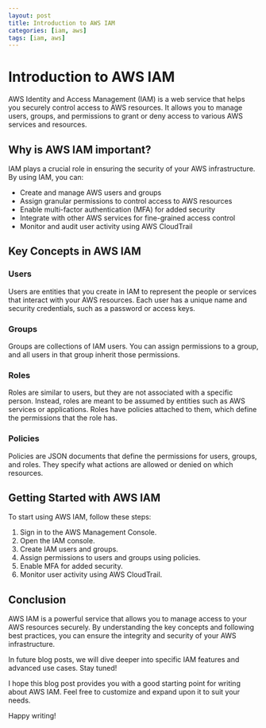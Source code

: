 ```yaml
---
layout: post
title: Introduction to AWS IAM
categories: [iam, aws]
tags: [iam, aws]
---
```


# Introduction to AWS IAM

AWS Identity and Access Management (IAM) is a web service that helps you securely control access to AWS resources. It allows you to manage users, groups, and permissions to grant or deny access to various AWS services and resources.

## Why is AWS IAM important?

IAM plays a crucial role in ensuring the security of your AWS infrastructure. By using IAM, you can:

- Create and manage AWS users and groups
- Assign granular permissions to control access to AWS resources
- Enable multi-factor authentication (MFA) for added security
- Integrate with other AWS services for fine-grained access control
- Monitor and audit user activity using AWS CloudTrail

## Key Concepts in AWS IAM

### Users

Users are entities that you create in IAM to represent the people or services that interact with your AWS resources. Each user has a unique name and security credentials, such as a password or access keys.

### Groups

Groups are collections of IAM users. You can assign permissions to a group, and all users in that group inherit those permissions.

### Roles

Roles are similar to users, but they are not associated with a specific person. Instead, roles are meant to be assumed by entities such as AWS services or applications. Roles have policies attached to them, which define the permissions that the role has.

### Policies

Policies are JSON documents that define the permissions for users, groups, and roles. They specify what actions are allowed or denied on which resources.

## Getting Started with AWS IAM

To start using AWS IAM, follow these steps:

1. Sign in to the AWS Management Console.
2. Open the IAM console.
3. Create IAM users and groups.
4. Assign permissions to users and groups using policies.
5. Enable MFA for added security.
6. Monitor user activity using AWS CloudTrail.

## Conclusion

AWS IAM is a powerful service that allows you to manage access to your AWS resources securely. By understanding the key concepts and following best practices, you can ensure the integrity and security of your AWS infrastructure.

In future blog posts, we will dive deeper into specific IAM features and advanced use cases. Stay tuned!

I hope this blog post provides you with a good starting point for writing about AWS IAM. Feel free to customize and expand upon it to suit your needs.

Happy writing!